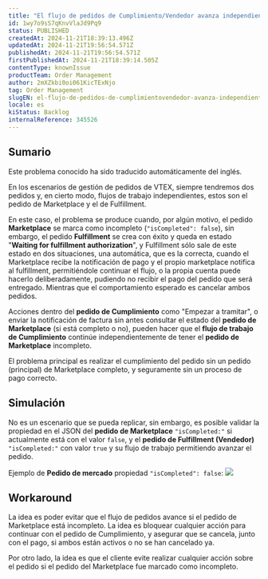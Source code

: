 ```yaml
---
title: "El flujo de pedidos de Cumplimiento/Vendedor avanza independientemente de si tiene el indicador de pedido incompleto (isCompleted=false) en el pedido de Marketplace"
id: 1wy7o9sS7qKnvVlaJd9Pq9
status: PUBLISHED
createdAt: 2024-11-21T18:39:13.496Z
updatedAt: 2024-11-21T19:56:54.571Z
publishedAt: 2024-11-21T19:56:54.571Z
firstPublishedAt: 2024-11-21T18:39:14.505Z
contentType: knownIssue
productTeam: Order Management
author: 2mXZkbi0oi061KicTExNjo
tag: Order Management
slugEN: el-flujo-de-pedidos-de-cumplimientovendedor-avanza-independientemente-de-si-tiene-el-indicador-de-pedido-incompleto-iscompletedfalse-en-el-pedido-de-marketplace
locale: es
kiStatus: Backlog
internalReference: 345526
---
```


## Sumario

<div class="alert alert-info">
  <p>Este problema conocido ha sido traducido automáticamente del inglés.</p>
</div>



En los escenarios de gestión de pedidos de VTEX, siempre tendremos dos pedidos y, en cierto modo, flujos de trabajo independientes, estos son el pedido de Marketplace y el de Fulfillment.

En este caso, el problema se produce cuando, por algún motivo, el pedido **Marketplace** se marca como incompleto (`"isCompleted": false`), sin embargo, el pedido **Fulfillment** se crea con éxito y queda en estado "**Waiting for fulfillment authorization**", y Fulfillment sólo sale de este estado en dos situaciones, una automática, que es la correcta, cuando el Marketplace recibe la notificación de pago y el propio marketplace notifica al fulfillment, permitiéndole continuar el flujo, o la propia cuenta puede hacerlo deliberadamente, pudiendo no recibir el pago del pedido que será entregado. Mientras que el comportamiento esperado es cancelar ambos pedidos.

Acciones dentro del **pedido de Cumplimiento** como "Empezar a tramitar", o enviar la notificación de factura sin antes consultar el estado del **pedido de Marketplace** (si está completo o no), pueden hacer que el **flujo de trabajo de Cumplimiento** continúe independientemente de tener el **pedido de Marketplace** incompleto.

El problema principal es realizar el cumplimiento del pedido sin un pedido (principal) de Marketplace completo, y seguramente sin un proceso de pago correcto.


##

## Simulación



No es un escenario que se pueda replicar, sin embargo, es posible validar la propiedad en el JSON del **pedido de Marketplace** `"isCompleted:"` si actualmente está con el valor `false`, y el **pedido de Fulfillment (Vendedor)** `"isCompleted:"` con valor `true` y su flujo de trabajo permitiendo avanzar el pedido.

Ejemplo de **Pedido de mercado** propiedad `"isCompleted": false`:
 ![](https://vtexhelp.zendesk.com/attachments/token/61ctwev8pXI4WHheLVtfnD0Sq/?name=inline1159444440.png)


##

## Workaround


La idea es poder evitar que el flujo de pedidos avance si el pedido de Marketplace está incompleto. La idea es bloquear cualquier acción para continuar con el pedido de Cumplimiento, y asegurar que se cancela, junto con el pago, si ambos están activos o no se han cancelado ya.

Por otro lado, la idea es que el cliente evite realizar cualquier acción sobre el pedido si el pedido del Marketplace fue marcado como incompleto.


